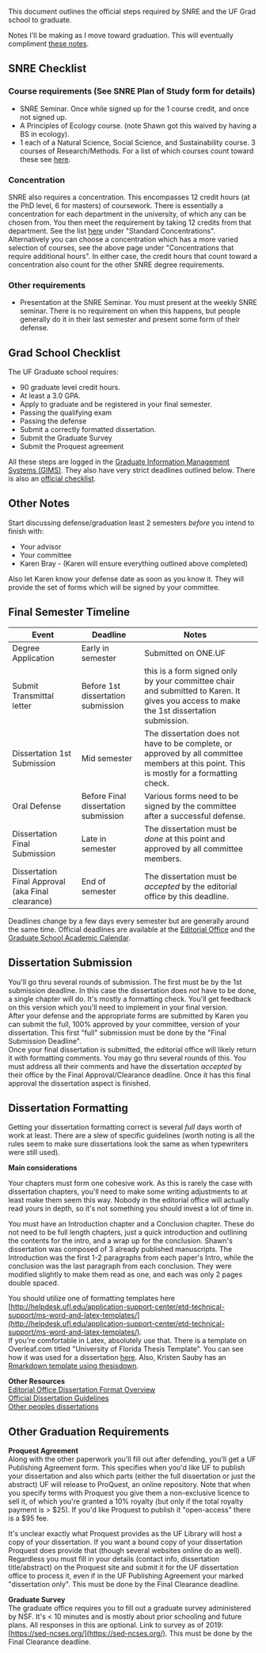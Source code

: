 This document outlines the official steps required by SNRE and the UF Grad school to graduate. 

Notes I'll be making as I move toward graduation. This will eventually compliment [these notes](https://github.com/weecology/lab-wiki/wiki/UF-Policies:-Graduating).

## SNRE Checklist
### Course requirements (See SNRE Plan of Study form for details)
* SNRE Seminar. Once while signed up for the 1 course credit, and once not signed up.
* A Principles of Ecology course. (note Shawn got this waived by having a BS in ecology).
* 1 each of a Natural Science, Social Science, and Sustainability course. 3 courses of Research/Methods. 
  For a list of which courses count toward these see [here](http://snre.ifas.ufl.edu/academics/graduate/courses-syllabi-and-curriculum/).

### Concentration
SNRE also requires a concentration. This encompasses 12 credit hours (at the PhD level, 6 for masters) of coursework. There is essentially a concentration for each department in the university, of which any can be chosen from. You then meet the requirement by taking 12 credits from that department. See the list [here](http://snre.ifas.ufl.edu/academics/graduate/courses-syllabi-and-curriculum/) under "Standard Concentrations". Alternatively you can choose a  concentration which has a more varied selection of courses, see the above page under "Concentrations that require additional hours". In either case, the credit hours that count toward a concentration also count for the other SNRE degree requirements. 

### Other requirements
* Presentation at the SNRE Seminar. You must present at the weekly SNRE seminar. There is no requirement on when this happens, but people generally do it in their last semester and present some form of their defense. 

## Grad School Checklist
The UF Graduate school requires:

- 90 graduate level credit hours.
- At least a 3.0 GPA.
- Apply to graduate and be registered in your final semester.
- Passing the qualifying exam
- Passing the defense
- Submit a correctly formatted dissertation.
- Submit the Graduate Survey
- Submit the Proquest agreement

All these steps are logged in the [Graduate Information Management Systems (GIMS)](https://gradschool.ufl.edu/gimsportal/gatorlink/portal.asp). They also have very strict deadlines outlined below. There is also an [official checklist](http://graduateschool.ufl.edu/graduate-life/graduation/graduation-checklist/).

## Other Notes
Start discussing defense/graduation least 2 semesters *before* you intend to finish with:
* Your advisor
* Your committee
* Karen Bray - (Karen will ensure everything outlined above completed)  

Also let Karen know your defense date as soon as you know it. They will provide the set of forms which will be signed by your committee. 

## Final Semester Timeline

| Event                         | Deadline                             | Notes                                                                                                                          |   |
|-------------------------------|--------------------------------------|--------------------------------------------------------------------------------------------------------------------------------|---|
| Degree Application            | Early in semester                    | Submitted on ONE.UF                                                                                                                               |   |
| Submit Transmittal letter      | Before 1st dissertation submission   | this is a form signed only by your committee chair and submitted to Karen. It gives you access to make the 1st dissertation submission. |   |
| Dissertation 1st Submission   | Mid semester                         | The dissertation does not have to be complete, or approved by all committee members at this point. This is mostly for a formatting check.                                                                                                                               |   |
| Oral Defense                  | Before Final dissertation submission |  Various forms need to be signed by the committee after a successful defense.                                                                                                                                |   |
| Dissertation Final Submission | Late in semester                     |  The dissertation must be *done* at this point and approved by all committee members.    
| Dissertation Final Approval (aka Final clearance)   | End of semester                     |  The dissertation must be *accepted* by the editorial office by this deadline. |   |

Deadlines change by a few days every semester but are generally around the same time. Official deadlines are available at the [Editorial Office](http://graduateschool.ufl.edu/about-us/offices/editorial/editorial-deadlines/) and the [Graduate School Academic Calendar](http://gradcatalog.ufl.edu/content.php?catoid=12&navoid=2681).

## Dissertation Submission
You'll go thru several rounds of submission. The first must be by the 1st submission deadline. In this case the dissertation does *not* have to be done, a single chapter will do. It's mostly a formatting check. You'll get feedback on this version which you'll need to implement in your final version.  
After your defense and the appropriate forms are submitted by Karen you can submit the full, 100% approved by your committee, version of your dissertation. This first "full" submission must be done by the "Final Submission Deadline".  
Once your final dissertation is submitted, the editorial office will likely return it with formatting comments. You may go thru several rounds of this. You must address all their comments and have the dissertation *accepted* by their office by the Final Approval/Clearance deadline. Once it has this final approval the dissertation aspect is finished. 

## Dissertation Formatting

Getting your dissertation formatting correct is several *full* days worth of work at least. There are a slew of specific guidelines (worth noting is all the rules seem to make sure dissertations look the same as when typewriters were still used).  

**Main considerations**  

Your chapters must form one cohesive work. As this is rarely the case with dissertation chapters, you'll need to make some writing adjustments to at least make them seem this way. Nobody in the editorial office will actually read yours in depth, so it's not something you should invest a lot of time in.

You must have an Introduction chapter and a Conclusion chapter. These do not need to be full length chapters, just a quick introduction and outlining the contents for the intro, and a wrap up for the conclusion. Shawn's dissertation was composed of 3 already published manuscripts. The Introduction was the first 1-2 paragraphs from each paper's Intro, while the conclusion was the last paragraph from each conclusion. They were modified slightly to make them read as one, and each was only 2 pages double spaced. 

You should utilize one of formatting templates here [http://helpdesk.ufl.edu/application-support-center/etd-technical-support/ms-word-and-latex-templates/](http://helpdesk.ufl.edu/application-support-center/etd-technical-support/ms-word-and-latex-templates/).   
If you're comfortable in Latex, absolutely use that. There is a template on Overleaf.com titled "University of Florida Thesis Template". You can see how it was used for a dissertation [here](https://github.com/sdtaylor/dissertation). Also, Kristen Sauby has an [Rmarkdown template using thesisdown](https://github.com/ksauby/thesisdownufl).

**Other Resources**    
[Editorial Office Dissertation Format Overview](http://graduateschool.ufl.edu/about-us/offices/editorial/format-requirements/)  
[Official Dissertation Guidelines](http://graduateschool.ufl.edu/media/graduate-school/pdf-files/Guide-for-ETDs.pdf)  
[Other peoples dissertations](https://cms.uflib.ufl.edu/etd/department.aspx)

## Other Graduation Requirements
**Proquest Agreement**  
Along with the other paperwork you'll fill out after defending, you'll get a UF Publishing Agreement form. This specifies when you'd like UF to publish your dissertation and also which parts (either the full dissertation or just the abstract) UF will release to ProQuest, an online repository. Note that when you specify terms with Proquest you give them a non-exclusive licence to sell it, of which you're granted a 10% royalty (but only if the total royalty payment is > $25). If you'd like Proquest to publish it "open-access" there is a $95 fee.

It's unclear exactly what Proquest provides as the UF Library will host a copy of your dissertation. If you want a bound copy of your dissertation Proquest does provide that (though several websites online do as well). Regardless you must fill in your details (contact info, dissertation title/abstract) on the Proquest site and submit it for the UF dissertation office to process it, even if in the UF Publishing Agreement your marked "dissertation only". This must be done by the Final Clearance deadline.  

**Graduate Survey**  
The graduate office requires you to fill out a graduate survey administered by NSF. It's < 10 minutes and is mostly about prior schooling and future plans. All responses in this are optional. Link to survey as of 2019: [https://sed-ncses.org/](https://sed-ncses.org/). This must be done by the Final Clearance deadline. 